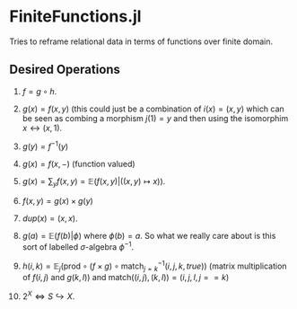 # FiniteFunctions.jl

Tries to reframe relational data in terms of functions over finite domain.

## Desired Operations

1. $f = g \circ h$.

2. $g(x) = f(x, y)$ (this could just be a combination of $i(x) = (x, y)$ which can be seen as combing a morphism $j(1) = y$ and then using the isomorphim $x \leftrightarrow (x, 1)$.

3. $g(y) = f^{-1}(y)$

4. $g(x) = f(x, -)$ (function valued)

5. $g(x) = \sum_y f(x, y) = \mathbb{E}(f(x, y) | ((x, y) \mapsto x))$.

6. $f(x, y) = g(x) \times g(y)$

7. $dup(x) = (x, x)$.

8. $g(a) = \mathbb{E}(f(b) | \phi)$ where $\phi(b) = a$. So what we really care about is this sort of labelled $\sigma$-algebra $\phi^{-1}$.

9. $h(i, k) = \mathbb{E}_j(\mathrm{prod} \circ (f \times g) \circ \mathrm{match}_{j=k}^{-1}(i, j, k, true))$
(matrix multiplication of $f(i, j)$ and $g(k, l)$) and $\mathrm{match}((i, j), (k, l)) = (i, j, l, j==k)$

10. $2^X \Leftrightarrow S \hookrightarrow X$.
